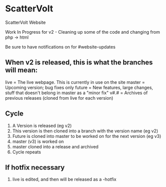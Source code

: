 # ScatterVolt
ScatterVolt Website


Work In Progress for v2 - Cleaning up some of the code and changing from php -> html

Be sure to have notifications on for #website-updates


## When v2 is released, this is what the branches will mean:

live = The live webpage. This is currently in use on the site
master = Upcoming version; bug fixes only
future = New features, large changes, stuff that doesn't belong in master as a "minor fix"
v#.# = Archives of previous releases (cloned from live for each version)

## Cycle

1. A Version is released (eg v2)
2. This version is then cloned into a branch with the version name (eg v2)
3. Future is cloned into master to be worked on for the next version (eg v3)
4. master (v3) is worked on
5. master cloned into a release and archived
6. Cycle repeats

## If hotfix necessary

1. live is edited, and then will be released as a -hotfix
